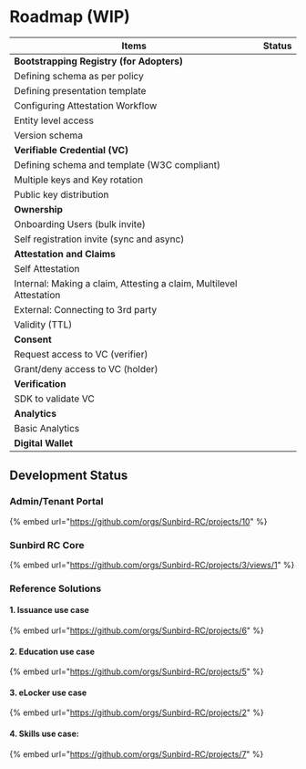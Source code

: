 # Roadmap (WIP)



<table><thead><tr><th>Items</th><th data-type="select" data-multiple>Status</th></tr></thead><tbody><tr><td><strong>Bootstrapping Registry (for Adopters)</strong></td><td></td></tr><tr><td>Defining schema as per policy</td><td></td></tr><tr><td> Defining presentation template </td><td></td></tr><tr><td>Configuring Attestation Workflow</td><td></td></tr><tr><td>Entity level access</td><td></td></tr><tr><td>Version schema</td><td></td></tr><tr><td><strong>Verifiable Credential (VC)</strong></td><td></td></tr><tr><td>Defining schema and template (W3C compliant) </td><td></td></tr><tr><td>Multiple keys and Key rotation</td><td></td></tr><tr><td>Public key distribution</td><td></td></tr><tr><td><strong>Ownership</strong></td><td></td></tr><tr><td>Onboarding Users (bulk invite)</td><td></td></tr><tr><td>Self registration invite (sync and async)</td><td></td></tr><tr><td><strong>Attestation and Claims</strong></td><td></td></tr><tr><td>Self Attestation</td><td></td></tr><tr><td>Internal: Making a claim, Attesting a claim, Multilevel Attestation </td><td></td></tr><tr><td>External: Connecting to 3rd party </td><td></td></tr><tr><td>Validity (TTL)</td><td></td></tr><tr><td><strong>Consent</strong></td><td></td></tr><tr><td>Request access to VC (verifier)</td><td></td></tr><tr><td>Grant/deny access to VC (holder)</td><td></td></tr><tr><td><strong>Verification</strong></td><td></td></tr><tr><td>SDK to validate VC</td><td></td></tr><tr><td><strong>Analytics</strong></td><td></td></tr><tr><td>Basic Analytics</td><td></td></tr><tr><td><strong>Digital Wallet</strong></td><td></td></tr></tbody></table>

## Development Status

### Admin/Tenant Portal

{% embed url="https://github.com/orgs/Sunbird-RC/projects/10" %}

### Sunbird RC Core

{% embed url="https://github.com/orgs/Sunbird-RC/projects/3/views/1" %}

### Reference Solutions

#### 1. Issuance use case

{% embed url="https://github.com/orgs/Sunbird-RC/projects/6" %}

#### 2. Education use case

{% embed url="https://github.com/orgs/Sunbird-RC/projects/5" %}

#### 3. eLocker use case

{% embed url="https://github.com/orgs/Sunbird-RC/projects/2" %}

#### 4. Skills use case:

{% embed url="https://github.com/orgs/Sunbird-RC/projects/7" %}
